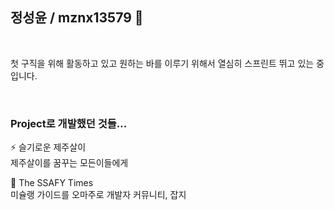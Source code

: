 ## 정성윤 / mznx13579 👋  
<br>  

첫 구직을 위해 활동하고 있고 원하는 바를 이루기 위해서 열심히 스프린트 뛰고 있는 중 입니다.
  
<br>


### Project로 개발했던 것들...



⚡ 슬기로운 제주살이  
제주살이를 꿈꾸는 모든이들에게



💬 The SSAFY Times  
미슐랭 가이드를 오마주로 개발자 커뮤니티, 잡지
<!--
**mznx13579/mznx13579** is a ✨ _special_ ✨ repository because its `README.md` (this file) appears on your GitHub profile.

Here are some ideas to get you started:

- 🔭 I’m currently working on ...
- 🌱 I’m currently learning ...
- 👯 I’m looking to collaborate on ...
- 🤔 I’m looking for help with ...
- 💬 Ask me about ...
- 📫 How to reach me: ...
- 😄 Pronouns: ...
- ⚡ Fun fact: ...
-->
